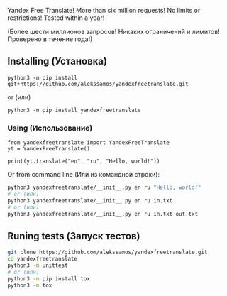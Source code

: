 Yandex Free Translate! More than six million requests! No limits or restrictions! Tested within a year!

(Более шести миллионов запросов! Никаких ограничений и лимитов! Проверено в течение года!)
## Installing (Установка)
`python3 -m pip install git+https://github.com/alekssamos/yandexfreetranslate.git`

or (или)

`python3 -m pip install yandexfreetranslate`
### Using (Использование)
```python3
from yandexfreetranslate import YandexFreeTranslate
yt = YandexFreeTranslate()

print(yt.translate("en", "ru", "Hello, world!"))
```
Or from command line (Или из командной строки):
```bash
python3 yandexfreetranslate/__init__.py en ru "Hello, world!"
# or (или)
python3 yandexfreetranslate/__init__.py en ru in.txt
# or (или)
python3 yandexfreetranslate/__init__.py en ru in.txt out.txt
```
## Runing tests (Запуск тестов)
```bash
git clone https://github.com/alekssamos/yandexfreetranslate.git
cd yandexfreetranslate
python3 -m unittest
# or (или)
python3 -m pip install tox
python3 -m tox
```
